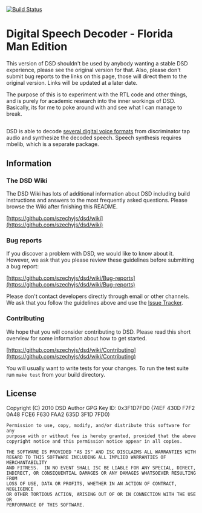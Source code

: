 [![Build Status](https://travis-ci.org/szechyjs/dsd.svg?branch=master)](https://travis-ci.org/szechyjs/dsd)

# Digital Speech Decoder - Florida Man Edition
This version of DSD shouldn't be used by anybody wanting a stable DSD experience, please see the original version for that.
Also, please don't submit bug reports to the links on this page, those will direct them to the original version. Links will be updated at a later date. 

The purpose of this is to experiment with the RTL code and other things, and is purely for academic research into the inner workings of DSD. Basically, its for me to poke around with and see what I can manage to break.


##
DSD is able to decode [several digital voice formats](https://github.com/szechyjs/dsd/wiki/Supported-formats) from discriminator
tap audio and synthesize  the decoded speech.  Speech
synthesis requires mbelib, which is a separate package.


## Information

### The DSD Wiki
The DSD Wiki has lots of additional information about DSD including build
instructions and answers to the most frequently asked questions.
Please browse the Wiki after finishing this README.

[https://github.com/szechyjs/dsd/wiki](https://github.com/szechyjs/dsd/wiki)

### Bug reports
If you discover a problem with DSD, we would like to know about it.
However, we ask that you please review these guidelines before submitting a
bug report:

[https://github.com/szechyjs/dsd/wiki/Bug-reports](https://github.com/szechyjs/dsd/wiki/Bug-reports)

Please don't contact developers directly through email or other channels.
We ask that you follow the guidelines above and use the
[Issue Tracker](http://github.com/szechyjs/dsd/issues).

### Contributing
We hope that you will consider contributing to DSD. Please read this short
overview for some information about how to get started.

[https://github.com/szechyjs/dsd/wiki/Contributing](https://github.com/szechyjs/dsd/wiki/Contributing)

You will usually want to write tests for your changes. To run the test suite
run `make test` from your build directory.

## License
Copyright (C) 2010 DSD Author
GPG Key ID: 0x3F1D7FD0 (74EF 430D F7F2 0A48 FCE6  F630 FAA2 635D 3F1D 7FD0)

    Permission to use, copy, modify, and/or distribute this software for any
    purpose with or without fee is hereby granted, provided that the above
    copyright notice and this permission notice appear in all copies.

    THE SOFTWARE IS PROVIDED "AS IS" AND ISC DISCLAIMS ALL WARRANTIES WITH
    REGARD TO THIS SOFTWARE INCLUDING ALL IMPLIED WARRANTIES OF MERCHANTABILITY
    AND FITNESS.  IN NO EVENT SHALL ISC BE LIABLE FOR ANY SPECIAL, DIRECT,
    INDIRECT, OR CONSEQUENTIAL DAMAGES OR ANY DAMAGES WHATSOEVER RESULTING FROM
    LOSS OF USE, DATA OR PROFITS, WHETHER IN AN ACTION OF CONTRACT, NEGLIGENCE
    OR OTHER TORTIOUS ACTION, ARISING OUT OF OR IN CONNECTION WITH THE USE OR
    PERFORMANCE OF THIS SOFTWARE.
